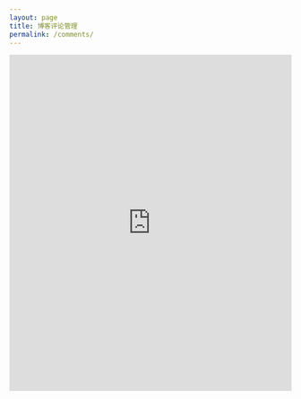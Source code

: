 ```yaml
---
layout: page
title: 博客评论管理
permalink: /comments/
---
```



<iframe width="100%" height="600px"  frameborder="0" src="https://zhuangzhuang.avosapps.us/comments"></iframe>
